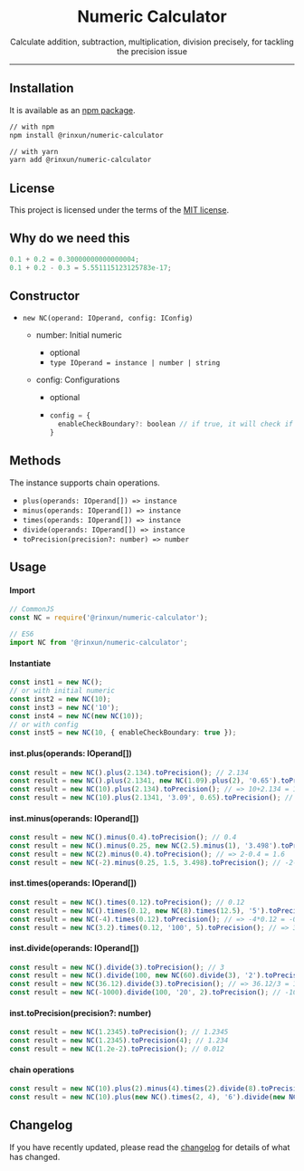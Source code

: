 <h1 align="center">Numeric Calculator</h1>

<p align="center">Calculate addition, subtraction, multiplication, division precisely, for tackling the precision issue</p>

---

<h2>Installation</h2>

It is available as an [npm package](https://www.npmjs.com/package/@rinxun/numeric-calculator).

```sh
// with npm
npm install @rinxun/numeric-calculator

// with yarn
yarn add @rinxun/numeric-calculator
```



<h2>License</h2>

This project is licensed under the terms of the [MIT license](https://github.com/rinxun/numeric-calculator/blob/master/LICENSE).



<h2>Why do we need this</h2>

```typescript
0.1 + 0.2 = 0.30000000000000004; 
0.1 + 0.2 - 0.3 = 5.551115123125783e-17;
```



<h2>Constructor</h2>

- `new NC(operand: IOperand, config: IConfig)`

  - number: Initial numeric

    - optional
    - `type IOperand = instance | number | string`

  - config: Configurations 

    - optional

    - ```js
      config = {
        enableCheckBoundary?: boolean // if true, it will check if the value is out of the safe boundary
      }
      ```



<h2>Methods</h2>

The instance supports chain operations.

- `plus(operands: IOperand[]) => instance `
- `minus(operands: IOperand[]) => instance`
- `times(operands: IOperand[]) => instance`
- `divide(operands: IOperand[]) => instance`
- `toPrecision(precision?: number) => number`



<h2>Usage</h2>

<h4>Import</h4>

```typescript
// CommonJS
const NC = require('@rinxun/numeric-calculator');

// ES6 
import NC from '@rinxun/numeric-calculator';
```



<h4>Instantiate</h4>

```typescript
const inst1 = new NC(); 
// or with initial numeric
const inst2 = new NC(10); 
const inst3 = new NC('10'); 
const inst4 = new NC(new NC(10)); 
// or with config
const inst5 = new NC(10, { enableCheckBoundary: true }); 
```



<h4>inst.plus(operands: IOperand[])</h4>

```typescript
const result = new NC().plus(2.134).toPrecision(); // 2.134
const result = new NC().plus(2.1341, new NC(1.09).plus(2), '0.65').toPrecision(); // => 2.1341+(1.09+2)+0.65 = 5.8741
const result = new NC(10).plus(2.134).toPrecision(); // => 10+2.134 = 12.134
const result = new NC(10).plus(2.1341, '3.09', 0.65).toPrecision(); // => 10+2.1341+3.09+0.65 = 15.8741
```



<h4>inst.minus(operands: IOperand[])</h4>

```typescript
const result = new NC().minus(0.4).toPrecision(); // 0.4
const result = new NC().minus(0.25, new NC(2.5).minus(1), '3.498').toPrecision(); // => 0.25-(2.5-1)-3.498 -4.748
const result = new NC(2).minus(0.4).toPrecision(); // => 2-0.4 = 1.6
const result = new NC(-2).minus(0.25, 1.5, 3.498).toPrecision(); // -2-0.25-1.5-3.498 = -7.248
```



<h4>inst.times(operands: IOperand[])</h4>

```typescript
const result = new NC().times(0.12).toPrecision(); // 0.12
const result = new NC().times(0.12, new NC(8).times(12.5), '5').toPrecision(); // => 0.12*(8*12.5)*5 = 60
const result = new NC(-4).times(0.12).toPrecision(); // => -4*0.12 = -0.48
const result = new NC(3.2).times(0.12, '100', 5).toPrecision(); // => 3.2*0.12*100*5 = 192
```



<h4>inst.divide(operands: IOperand[])</h4>

```typescript
const result = new NC().divide(3).toPrecision(); // 3
const result = new NC().divide(100, new NC(60).divide(3), '2').toPrecision(); // => 100/(60/3)/2 = 2.5
const result = new NC(36.12).divide(3).toPrecision(); // => 36.12/3 = 12.04
const result = new NC(-1000).divide(100, '20', 2).toPrecision(); // -1000/100/20/2 = -0.25
```



<h4>inst.toPrecision(precision?: number)</h4>

```typescript
const result = new NC(1.2345).toPrecision(); // 1.2345
const result = new NC(1.2345).toPrecision(4); // 1.234
const result = new NC(1.2e-2).toPrecision(); // 0.012
```



<h4>chain operations</h4>

```typescript
const result = new NC(10).plus(2).minus(4).times(2).divide(8).toPrecision(); // => (10+2-4)*2/8 = 2
const result = new NC(10).plus(new NC().times(2, 4), '6').divide(new NC(12).minus(4)).toPrecision(); // => (10+(2*4)+6)/(12-4) = 3
```



<h2>Changelog</h2>

If you have recently updated, please read the [changelog](https://github.com/rinxun/numeric-calculator/releases) for details of what has changed.